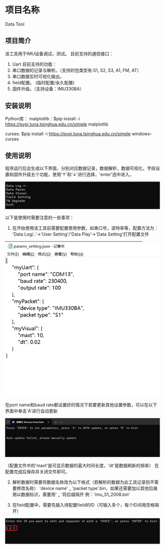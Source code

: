 # 项目名称
Data Tool

## 项目简介
该工具用于IMU设备调试，测试。
目前支持的通信接口：
1. Uart
目前支持的功能：
1. 串口数据的记录与解析。（支持的包类型有:S1, S2, S3, A1, FM, AT）
2. 串口数据实时可视化输出。
3. field配置。 (临时配置/永久配置)
4. 固件升级。（支持设备：IMU330BA）

## 安装说明
Python库：
matplotlib：$pip install -i https://pypi.tuna.tsinghua.edu.cn/simple matplotlib

curses: $pip install -i https://pypi.tuna.tsinghua.edu.cn/simple windows-curses

## 使用说明
程序运行后会生成以下界面，分别对应数据记录，数据解析，数据可视化，字段设置和固件升级五个功能，使用'↑'和'↓'进行选择，'enter'选中进入。

![Alt text](pic/UI.png)


以下是使用时需要注意的一些事项：
1. 在开始使用该工具前需要配置使用参数，如串口号，波特率等，配置方法为：
'Data Log/..'->'User Setting'/'Data Play'->'Data Setting'打开配置文件

![Alt text](pic/Setting.png)

在port name和baud rate都设置好的情况下若要更新其他设置参数，可以在以下界面中单击'A'进行自动更新

![Alt text](pic/Auto.png)

（配置文件中的'maxt'是可显示数据的最大时间长度，'dt'是数据刷新的频率）
在配置完成后保存并关闭文件即可。

2. 解析数据时需要将数据名称改为以下格式（若解析的数据为此工具记录则不需要修改名称）
'device name' _ 'packet type'.bin，如果还需要加以其他后缀用以数据标识，需要用' _ '将后缀隔开
例：'imu_S1_2008.bin'

3. 在field配置中，需要先输入待配置field的ID（可输入多个，每个ID间用空格隔开）

![Alt text](pic/enter_field_id.png)